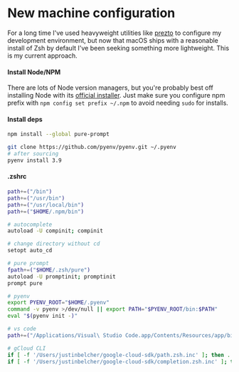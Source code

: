 # New machine configuration

For a long time I've used heavyweight utilities like [prezto](https://github.com/sorin-ionescu/prezto) to configure my development environment, but now that macOS ships with a reasonable install of Zsh by default I've been seeking something more lightweight. This is my current approach. 

#### Install Node/NPM

There are lots of Node version managers, but you're probably best off installing Node with its [official installer](https://nodejs.org/en/download/). Just make sure you configure npm prefix with `npm config set prefix ~/.npm` to avoid needing `sudo` for installs. 

#### Install deps

```bash
npm install --global pure-prompt
```

```bash
git clone https://github.com/pyenv/pyenv.git ~/.pyenv
# after sourcing 
pyenv install 3.9 
```

#### .zshrc

```bash
path+=("/bin")
path+=("/usr/bin")
path+=("/usr/local/bin")
path+=("$HOME/.npm/bin")

# autocomplete
autoload -U compinit; compinit

# change directory without cd
setopt auto_cd

# pure prompt
fpath+=("$HOME/.zsh/pure")
autoload -U promptinit; promptinit
prompt pure

# pyenv
export PYENV_ROOT="$HOME/.pyenv"
command -v pyenv >/dev/null || export PATH="$PYENV_ROOT/bin:$PATH"
eval "$(pyenv init -)"

# vs code
path+=("/Applications/Visual\ Studio Code.app/Contents/Resources/app/bin")

# gCloud CLI
if [ -f '/Users/justinbelcher/google-cloud-sdk/path.zsh.inc' ]; then . '/Users/justinbelcher/google-cloud-sdk/path.zsh.inc'; fi
if [ -f '/Users/justinbelcher/google-cloud-sdk/completion.zsh.inc' ]; then . '/Users/justinbelcher/google-cloud-sdk/completion.zsh.inc'; fi
```
